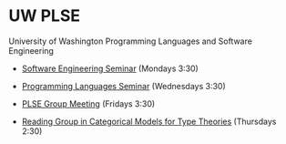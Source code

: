 # UW PLSE

[SESEM]: sp14-sesem/
[PLSEM]: sp14-plsem/
[GMEET]: sp14-gmeet/
[TYPES]: sp14-types/

University of Washington Programming Languages and Software Engineering

* [Software Engineering Seminar][SESEM] (Mondays 3:30)

* [Programming Languages Seminar][PLSEM] (Wednesdays 3:30)

* [PLSE Group Meeting][GMEET] (Fridays 3:30)

* [Reading Group in Categorical Models for Type Theories][TYPES] (Thursdays 2:30)
